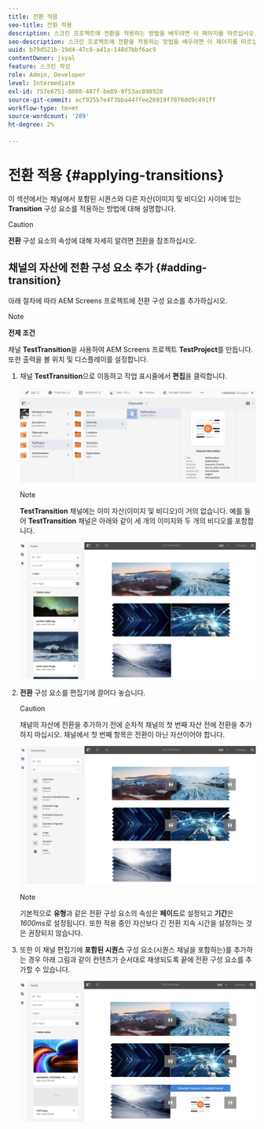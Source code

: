 ```yaml
---
title: 전환 적용
seo-title: 전환 적용
description: 스크린 프로젝트에 전환을 적용하는 방법을 배우려면 이 페이지를 따르십시오.
seo-description: 스크린 프로젝트에 전환을 적용하는 방법을 배우려면 이 페이지를 따르십시오.
uuid: b79d521b-19d4-47c8-a41a-148d7bbf6ac9
contentOwner: jsyal
feature: 스크린 작성
role: Admin, Developer
level: Intermediate
exl-id: 757e6751-8008-487f-be89-9f53ac898928
source-git-commit: acf925b7e4f3bba44ffee26919f7078dd9c491ff
workflow-type: tm+mt
source-wordcount: '289'
ht-degree: 2%

---
```


# 전환 적용 {#applying-transitions}

이 섹션에서는 채널에서 포함된 시퀀스와 다른 자산(이미지 및 비디오) 사이에 있는 **Transition** 구성 요소를 적용하는 방법에 대해 설명합니다.


>[!CAUTION]
>
>**전환** 구성 요소의 속성에 대해 자세히 알려면 [전환](adding-components-to-a-channel.md#transition)을 참조하십시오.

## 채널의 자산에 전환 구성 요소 추가 {#adding-transition}

아래 절차에 따라 AEM Screens 프로젝트에 전환 구성 요소를 추가하십시오.

>[!NOTE]
>
>**전제 조건**
>
>채널 **TestTransition**&#x200B;을 사용하여 AEM Screens 프로젝트 **TestProject**&#x200B;를 만듭니다. 또한 출력을 볼 위치 및 디스플레이를 설정합니다.

1. 채널 **TestTransition**&#x200B;으로 이동하고 작업 표시줄에서 **편집**&#x200B;을 클릭합니다.

   ![image1](assets/transitions1.png)

   >[!NOTE]
   >
   >**TestTransition** 채널에는 이미 자산(이미지 및 비디오)이 거의 없습니다. 예를 들어 **TestTransition** 채널은 아래와 같이 세 개의 이미지와 두 개의 비디오를 포함합니다.

   ![image2](assets/transitions2.png)


1. **전환** 구성 요소를 편집기에 끌어다 놓습니다.
   >[!CAUTION]
   >
   >채널의 자산에 전환을 추가하기 전에 순차적 채널의 첫 번째 자산 전에 전환을 추가하지 마십시오. 채널에서 첫 번째 항목은 전환이 아닌 자산이어야 합니다.

   ![image3](assets/transitions3.png)

   >[!NOTE]
   >
   >기본적으로 **유형**&#x200B;과 같은 전환 구성 요소의 속성은 **페이드**&#x200B;로 설정되고 **기간**&#x200B;은 *1600ms*&#x200B;로 설정됩니다.  또한 적용 중인 자산보다 긴 전환 지속 시간을 설정하는 것은 권장되지 않습니다.

1. 또한 이 채널 편집기에 **포함된 시퀀스** 구성 요소(시퀀스 채널을 포함하는)를 추가하는 경우 아래 그림과 같이 컨텐츠가 순서대로 재생되도록 끝에 전환 구성 요소를 추가할 수 있습니다.

   ![image3](assets/transitions5.png)
